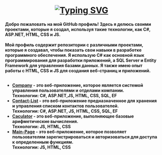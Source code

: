 
<!---
VGTAx/VGTAx is a ✨ special ✨ repository because its `README.md` (this file) appears on your GitHub profile.
You can click the Preview link to take a look at your changes.
--->

<h1 align="center"><a href="https://git.io/typing-svg"><img src="https://readme-typing-svg.demolab.com?font=Cabin&weight=500&size=25&duration=3000&pause=10&color=000000&background=FFFFFF&center=true&vCenter=true&multiline=true&repeat=false&width=600&height=90&lines=%D0%9F%D1%80%D0%B8%D0%B2%D0%B5%D1%82%2C+%D1%8F+%D0%9D%D0%BE%D0%B2%D0%B8%D0%BA%D0%BE%D0%B2+%D0%9C%D0%B8%D1%85%D0%B0%D0%B8%D0%BB" alt="Typing SVG" /></a></h1>
<h4 font-weight="none"><a href="https://git.io/typing-svg"></a>
Добро пожаловать на мой GitHub профиль! Здесь я делюсь своими проектами, которые я создал, используя такие технологии, как C#, ASP.NET, HTML, CSS и JS.<br>
  <br>
Мой профиль содержит репозитории с различными проектами, которые я создавал, чтобы показать свои навыки в разработке программного обеспечения. 
Я использую C# как основной язык программирования для разработки приложений, а SQL Server и Entity Framework для управления базами данных. Я также имею опыт работы с HTML, CSS и JS для создания веб-страниц и приложений.
<br> <br>
<ul>
  <li><a href="https://github.com/VGTAx/Company")>Company</a> - это веб-приложение, которое является системой управления пользователями и отделами компании. 
  <br>Технологии: C#, ASP.NET,JS, HTML, CSS, SQL, EF</li>
  <li><a href="https://github.com/VGTAx/Contact-List">Contact-List</a> - это веб-приложение предназначенное для хранения и управления списком контактов пользователей.
  <br>Технологии: C#, ASP.NET, JS, HTML, CSS, SQL, EF</li>
  <li><a href="https://github.com/VGTAx/Calculator")>Caculator</a> - это веб-приложение, выполняющее базовые арифметические вычисления.
  <br>Технологии: JS, HTML, CSS</li>
  <li><a href="https://github.com/VGTAx/Main-page")>Main-Page</a>  - это веб-приложение, которое позволяет пользователям зарегистрироваться и авторизоваться для доступа к определенным функциям.
  <br>Технологии: JS, HTML, CSS</li>
</ul>

</h4>
